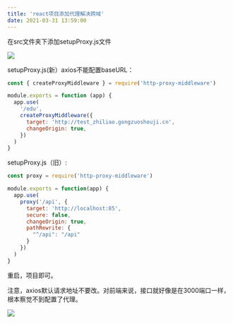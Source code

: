 ```yaml
---
title: 'react项目添加代理解决跨域'
date: 2021-03-31 13:59:00
---   
```

在src文件夹下添加setupProxy.js文件

![](https://img-blog.csdnimg.cn/20210331140009909.png)

setupProxy.js(新）axios不能配置baseURL：

```javascript
const { createProxyMiddleware } = require('http-proxy-middleware')

module.exports = function (app) {
  app.use(
    '/edu',
    createProxyMiddleware({
      target: 'http://test_zhiliao.gongzuoshouji.cn',
      changeOrigin: true,
    })
  )
}
```

setupProxy.js（旧）:

```javascript
const proxy = require('http-proxy-middleware')

module.exports = function(app) {
  app.use(
    proxy('/api', {
      target: 'http://localhost:85',
      secure: false,
      changeOrigin: true,
      pathRewrite: {
        "^/api": "/api"
      }
    })
  )
}
```

重启，项目即可。

注意，axios默认请求地址不要改。对前端来说，接口就好像是在3000端口一样，根本察觉不到配置了代理。

![](https://img-blog.csdnimg.cn/20210331135645845.png?x-oss-processimage/watermark,type_ZmFuZ3poZW5naGVpdGk,shadow_10,text_aHR0cHM6Ly9ibG9nLmNzZG4ubmV0L3h1dG9uZ2Jhbw,size_16,color_FFFFFF,t_70)